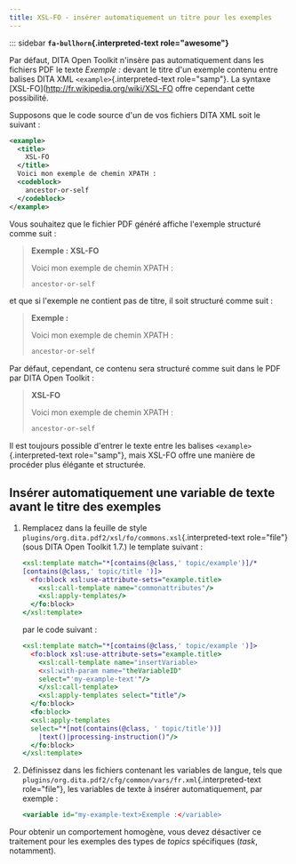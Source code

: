 ```yaml
---
title: XSL-FO - insérer automatiquement un titre pour les exemples
---
```


::: sidebar
**`fa-bullhorn`{.interpreted-text role="awesome"}**

Par défaut, DITA Open Toolkit n'insère pas automatiquement dans les
fichiers PDF le texte *Exemple :* devant le titre d'un exemple contenu
entre balises DITA XML `<example>`{.interpreted-text role="samp"}. La
syntaxe \[XSL-FO\](<http://fr.wikipedia.org/wiki/XSL-FO> offre cependant
cette possibilité.


Supposons que le code source d'un de vos fichiers DITA XML soit le
suivant :

``` xml
<example>
  <title>
    XSL-FO
  </title>
  Voici mon exemple de chemin XPATH :
  <codeblock>
    ancestor-or-self
  </codeblock>
</example>
```

Vous souhaitez que le fichier PDF généré affiche l'exemple structuré
comme suit :

> **Exemple : XSL-FO**
>
> Voici mon exemple de chemin XPATH :
>
> ``` xslt
> ancestor-or-self
> ```

et que si l'exemple ne contient pas de titre, il soit structuré comme
suit :

> **Exemple :**
>
> Voici mon exemple de chemin XPATH :
>
> ``` xslt
> ancestor-or-self
> ```

Par défaut, cependant, ce contenu sera structuré comme suit dans le PDF
par DITA Open Toolkit :

> **XSL-FO**
>
> Voici mon exemple de chemin XPATH :
>
> ``` xslt
> ancestor-or-self
> ```

Il est toujours possible d'entrer le texte entre les balises
`<example>`{.interpreted-text role="samp"}, mais XSL-FO offre une
manière de procéder plus élégante et structurée.

## Insérer automatiquement une variable de texte avant le titre des exemples

1.  Remplacez dans la feuille de style
    `plugins/org.dita.pdf2/xsl/fo/commons.xsl`{.interpreted-text
    role="file"} (sous DITA Open Toolkit 1.7.) le template suivant :

    ``` xslt
    <xsl:template match="*[contains(@class,' topic/example')]/*
    [contains(@class,' topic/title ')]>
      <fo:block xsl:use-attribute-sets="example.title>
        <xsl:call-template name="commonattributes"/>
        <xsl:apply-templates/>
      </fo:block>
    </xsl:template>
    ```

    par le code suivant :

    ``` xslt
    <xsl:template match="*[contains(@class,' topic/example ')]>
      <fo:block xsl:use-attribute-sets="example.title>
        <xsl:call-template name="insertVariable>
        <xsl:with-param name="theVariableID"
        select="'my-example-text'"/>
        </xsl:call-template>
        <xsl:apply-templates select="title"/>
      </fo:block>
      <fo:block>
      <xsl:apply-templates
      select="*[not(contains(@class, ' topic/title'))]
        |text()|processing-instruction()"/>
      </fo:block>
    </xsl:template>
    ```

2.  Définissez dans les fichiers contenant les variables de langue, tels
    que `plugins/org.dita.pdf2/cfg/common/vars/fr.xml`{.interpreted-text
    role="file"}, les variables de texte à insérer automatiquement, par
    exemple :

    ``` xslt
    <variable id="my-example-text>Exemple :</variable>
    ```

Pour obtenir un comportement homogène, vous devez désactiver ce
traitement pour les exemples des types de *topics* spécifiques (*task*,
notamment).
